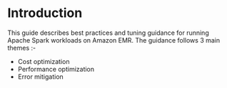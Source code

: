 # Introduction

This guide describes best practices and tuning guidance for running Apache Spark workloads on Amazon EMR. The guidance follows 3 main themes :-

* Cost optimization
* Performance optimization
* Error mitigation
